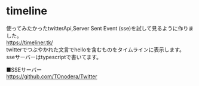 # timeline

使ってみたかったtwitterApi,Server Sent Event (sse)を試して見るように作りました。  
https://timeliner.tk/  
twitterでつぶやかれた文言でhelloを含むものをタイムラインに表示します。  
sseサーバーはtypescriptで書いてます。  

■SSEサーバー  
https://github.com/TOnodera/Twitter
